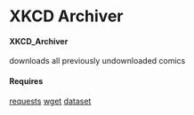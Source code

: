 # XKCD Archiver

#### XKCD_Archiver
downloads all previously undownloaded comics

#### Requires
[requests](https://pypi.python.org/pypi/requests)
[wget](https://pypi.python.org/pypi/wget)
[dataset](https://pypi.python.org/pypi/dataset)